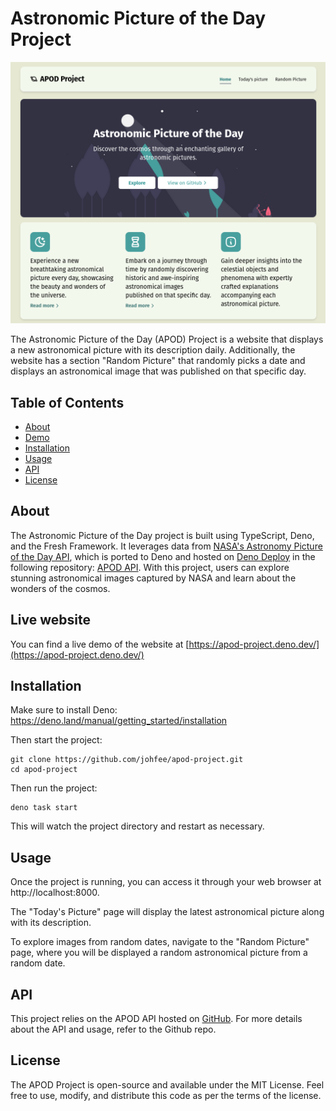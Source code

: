 # Astronomic Picture of the Day Project

![Astronomic Picture of the Day](./screenshot.png)

The Astronomic Picture of the Day (APOD) Project is a website that displays a
new astronomical picture with its description daily. Additionally, the website
has a section "Random Picture" that randomly picks a date and displays an
astronomical image that was published on that specific day.

## Table of Contents

- [About](#about)
- [Demo](#demo)
- [Installation](#installation)
- [Usage](#usage)
- [API](#api)
- [License](#license)

## About

The Astronomic Picture of the Day project is built using TypeScript, Deno, and
the Fresh Framework. It leverages data from
[NASA's Astronomy Picture of the Day API](https://github.com/nasa/apod-api),
which is ported to Deno and hosted on [Deno Deploy](https://deno.com/deploy) in
the following repository: [APOD API](https://github.com/johfee/apod-api). With
this project, users can explore stunning astronomical images captured by NASA
and learn about the wonders of the cosmos.

## Live website

You can find a live demo of the website at [https://apod-project.deno.dev/](https://apod-project.deno.dev/)

## Installation

Make sure to install Deno: https://deno.land/manual/getting_started/installation

Then start the project:

```
git clone https://github.com/johfee/apod-project.git
cd apod-project
```

Then run the project:

```
deno task start
```

This will watch the project directory and restart as necessary.

## Usage

Once the project is running, you can access it through your web browser at
http://localhost:8000.

The "Today's Picture" page will display the latest astronomical picture along
with its description.

To explore images from random dates, navigate to the "Random Picture" page,
where you will be displayed a random astronomical picture from a random date.

## API

This project relies on the APOD API hosted on
[GitHub](https://github.com/johfee/apod-api). For more details about the API and
usage, refer to the Github repo.

## License

The APOD Project is open-source and available under the MIT License. Feel free
to use, modify, and distribute this code as per the terms of the license.
